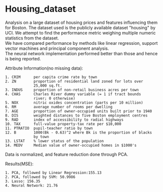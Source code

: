 # Housing_dataset

Analysis on a large dataset of housing prices and features influencing them for Boston. The dataset used is the publicly available dataset "housing" by UCI. 
We attempt to find the performance metric weighing multiple numeric statistics from the dataset.  
We have compared performance by methods like linear regression, support vector machines and principal component analysis.  
The neural network implementation performed better than those and hence is being reported.

Attribute Information(no missing data):

    1. CRIM      per capita crime rate by town
    2. ZN        proportion of residential land zoned for lots over 
                 25,000 sq.ft.
    3. INDUS     proportion of non-retail business acres per town
    4. CHAS      Charles River dummy variable (= 1 if tract bounds 
                 river; 0 otherwise)
    5. NOX       nitric oxides concentration (parts per 10 million)
    6. RM        average number of rooms per dwelling
    7. AGE       proportion of owner-occupied units built prior to 1940
    8. DIS       weighted distances to five Boston employment centres
    9. RAD       index of accessibility to radial highways
    10. TAX      full-value property-tax rate per $10,000
    11. PTRATIO  pupil-teacher ratio by town
    12. B        1000(Bk - 0.63)^2 where Bk is the proportion of blacks 
                 by town
    13. LSTAT    % lower status of the population
    14. MEDV     Median value of owner-occupied homes in $1000's

Data is normalized, and feature reduction done through PCA.

Results(MSE): 
  
    1. PCA, followed by Linear Regression:155.13
    2. PCA, followed by SVM: 50.9986
    3. Lasso: 156.35
    4. Neural Network: 21.76
